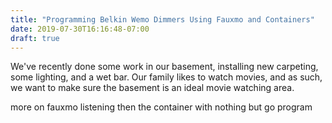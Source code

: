 ```yaml
---
title: "Programming Belkin Wemo Dimmers Using Fauxmo and Containers"
date: 2019-07-30T16:16:48-07:00
draft: true
---
```


We've recently done some work in our basement, installing new carpeting,
some lighting, and a wet bar. Our family likes to watch movies, and as such,
we want to make sure the basement is an ideal movie watching area.

more on fauxmo listening
then the container with nothing but go program
